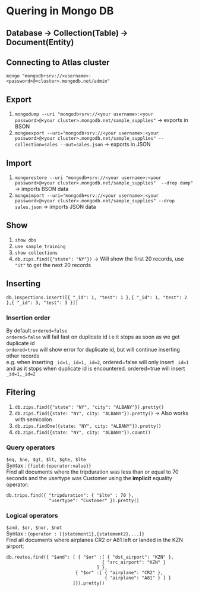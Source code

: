 # Quering in Mongo DB

## Database -> Collection(Table) -> Document(Entity)

## Connecting to Atlas cluster

```mongo "mongodb+srv://<username>:<password>@<cluster>.mongodb.net/admin"```

## Export

1. ```mongodump --uri "mongodb+srv://<your username>:<your password>@<your cluster>.mongodb.net/sample_supplies"``` -> exports in BSON
2. ```mongoexport --uri="mongodb+srv://<your username>:<your password>@<your cluster>.mongodb.net/sample_supplies" --collection=sales --out=sales.json``` -> exports in JSON

## Import

1. ```mongorestore --uri "mongodb+srv://<your username>:<your password>@<your cluster>.mongodb.net/sample_supplies"  --drop dump"``` -> imports BSON data
2. ```mongoimport --uri="mongodb+srv://<your username>:<your password>@<your cluster>.mongodb.net/sample_supplies" --drop sales.json``` -> imports JSON data

## Show

1. ```show dbs```
2. ```use sample_training```
3. ```show collections```
4. ```db.zips.find({"state": "NY"})``` -> Will show the first 20 records, use ```"it"``` to get the next 20 records

## Inserting

```db.inspections.insert([{ "_id": 1, "test": 1 },{ "_id": 1, "test": 2 },{ "_id": 3, "test": 3 }])```

### Insertion order

By default ```ordered=false```\
```ordered=false``` will fail fast on duplicate id i.e it stops as soon as we get duplicate id\
```ordered=true``` will show error for duplicate id, but will continue inserting other records\
e.g. when inserting ```_id=1,_id=1,_id=2```, ordered=false will only insert ```_id=1``` and as it stops when duplicate id is encountered.
ordered=true will insert ```_id=1,_id=2```

## Fitering

1. ```db.zips.find({"state": "NY", "city": "ALBANY"}).pretty()```
2. ```db.zips.find({state: "NY", city: "ALBANY"}).pretty()``` -> Also works with semicolon
3. ```db.zips.findOne({state: "NY", city: "ALBANY"}).pretty()```
4. ```db.zips.find({state: "NY", city: "ALBANY"}).count()```

### Query operators

```$eq, $ne, $gt, $lt, $gte, $lte```\
Syntax : ```{field:{operator:value}}```\
Find all documents where the tripduration was less than or equal to 70 seconds and the usertype was Customer using the **implicit** equality operator:

```text
db.trips.find({ "tripduration": { "$lte" : 70 },
                "usertype": "Customer" }).pretty()
```

### Logical operators

```$and, $or, $nor, $not```\
Syntax : ```{operator : [{statement1},{statement2},...]}```\
Find all documents where airplanes CR2 or A81 left or landed in the KZN airport:

```text
db.routes.find({ "$and": [ { "$or" :[ { "dst_airport": "KZN" },
                                    { "src_airport": "KZN" }
                                  ] },
                          { "$or" :[ { "airplane": "CR2" },
                                     { "airplane": "A81" } ] }
                         ]}).pretty()
```